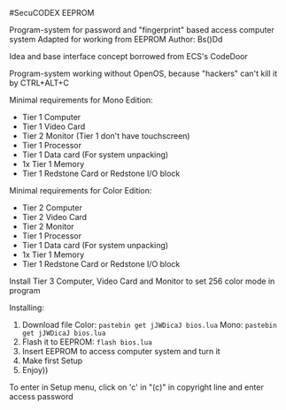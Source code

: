 #SecuCODEX EEPROM

Program-system for password and "fingerprint" based access computer system
Adapted for working from EEPROM
Author: Bs()Dd

Idea and base interface concept borrowed from ECS's CodeDoor

Program-system working without OpenOS, because "hackers" can't kill it by CTRL+ALT+C

Minimal requirements for Mono Edition:
 - Tier 1 Computer
 - Tier 1 Video Card
 - Tier 2 Monitor (Tier 1 don't have touchscreen)
 - Tier 1 Processor
 - Tier 1 Data card (For system unpacking)
 - 1x Tier 1 Memory
 - Tier 1 Redstone Card or Redstone I/O block

Minimal requirements for Color Edition:
 - Tier 2 Computer
 - Tier 2 Video Card
 - Tier 2 Monitor
 - Tier 1 Processor
 - Tier 1 Data card (For system unpacking)
 - 1x Tier 1 Memory
 - Tier 1 Redstone Card or Redstone I/O block

Install Tier 3 Computer, Video Card and Monitor to set 256 color mode in program

Installing:
 1. Download file 
    Color: `pastebin get jJWDicaJ bios.lua`
    Mono: `pastebin get jJWDicaJ bios.lua`
 2. Flash it to EEPROM: `flash bios.lua`
 3. Insert EEPROM to access computer system and turn it
 4. Make first Setup
 5. Enjoy))
 
To enter in Setup menu, click on 'c' in "(c)" in copyright line and enter access password
